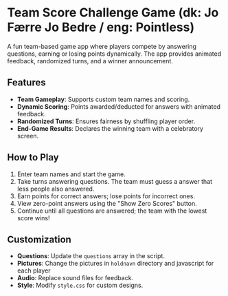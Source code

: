 # Team Score Challenge Game (dk: Jo Færre Jo Bedre / eng: Pointless)

A fun team-based game app where players compete by answering questions, earning or losing points dynamically. The app provides animated feedback, randomized turns, and a winner announcement.

## Features

- **Team Gameplay**: Supports custom team names and scoring.
- **Dynamic Scoring**: Points awarded/deducted for answers with animated feedback.
- **Randomized Turns**: Ensures fairness by shuffling player order.
- **End-Game Results**: Declares the winning team with a celebratory screen.

## How to Play

1. Enter team names and start the game.
2. Take turns answering questions. The team must guess a answer that less people also answered.
3. Earn points for correct answers; lose points for incorrect ones.
4. View zero-point answers using the "Show Zero Scores" button.
5. Continue until all questions are answered; the team with the lowest score wins! 

## Customization

- **Questions**: Update the `questions` array in the script.
- **Pictures**: Change the pictures in `holdnavn` directory and javascript for each player 
- **Audio**: Replace sound files for feedback.
- **Style**: Modify `style.css` for custom designs.
